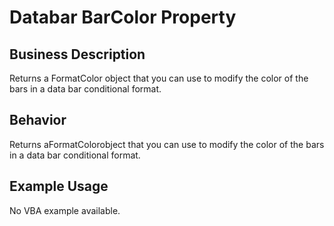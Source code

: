 # Databar BarColor Property

## Business Description
Returns a FormatColor object that you can use to modify the color of the bars in a data bar conditional format.

## Behavior
Returns aFormatColorobject that you can use to modify the color of the bars in a data bar conditional format.

## Example Usage
No VBA example available.
